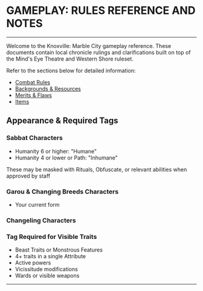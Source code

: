 # GAMEPLAY: RULES REFERENCE AND NOTES

-----

Welcome to the Knoxville: Marble City gameplay reference. These documents contain local chronicle rulings and clarifications built on top of the Mind's Eye Theatre and Western Shore ruleset.

Refer to the sections below for detailed information:

- [Combat Rules](./COMBAT.md)
- [Backgrounds & Resources](./BACKGROUNDS.md)
- [Merits & Flaws](./MERITS-FLAWS.md)
- [Items](./ITEMS.md)

## Appearance & Required Tags

### Sabbat Characters
- Humanity 6 or higher: "Humane"
- Humanity 4 or lower or Path: "Inhumane"

These may be masked with Rituals, Obfuscate, or relevant abilities when approved by staff

### Garou & Changing Breeds Characters
- Your current form

### Changeling Characters


### Tag Required for Visible Traits
- Beast Traits or Monstrous Features
- 4+ traits in a single Attribute
- Active powers
- Vicissitude modifications
- Wards or visible weapons

-----

